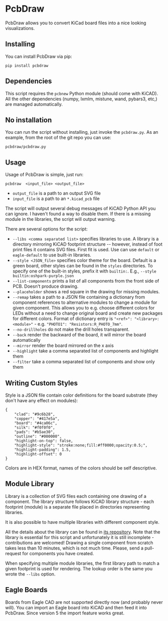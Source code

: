 # PcbDraw

PcbDraw allows you to convert KiCad board files into a nice looking
visualizations.

## Installing

You can install PcbDraw via pip:

```
pip install pcbdraw
```

## Dependencies

This script requires the `pcbnew` Python module (should come with KiCAD). All
the other dependencies (numpy, lxmlm, mistune, wand, pybars3, etc,) are managed automatically.

## No installation

You can run the script without installing, just invoke the `pcbdraw.py`.
As an example, from the root of the git repo you can use:

```
pcbdraw/pcbdraw.py
```

## Usage

Usage of PcbDraw is simple, just run:

```.{bash}
pcbdraw  <input_file> <output_file>
```
- `output_file` is a path to an output SVG file
- `input_file` is a path to an `*.kicad_pcb` file

The script will output several debug messages of KiCAD Python API you can
ignore. I haven't found a way to disable them. If there is a missing module in
the libraries, the script will output warning.

There are several options for the script:

- `--libs <comma separated list>` specifies libraries to use. A library is a
  directory mirroring KiCAD footprint structure -- however, instead of foot
  print files it contains SVG files. First fit is used. Use can use `default` or
  `eagle-default` to use built-in libraries.
- `--style <JSON_file>` specifies color theme for the board. Default is a green
  board, other styles can be found in the `styles` directories. To specify one
  of the built-in styles, prefix it with `builtin:`. E.g., `--style
  builtin:oshpark-purple.json`
- `--list-components` prints a list of all components from the front side of PCB.
  Doesn't produce drawing.
- `--placeholder` shows a red square in the drawing for missing modules.
- `--remap` takes a path to a JSON file containing a dictionary from component
  references to alternative modules to change a module for given component. This
  allows you to e.g. choose different colors for LEDs without a need to change
  original board and create new packages for different colors. Format of
  dictionary entry is `"<ref>": "<library>:<module>"`  - e.g. `"PHOTO1":
  "Resistors:R_PHOTO_7mm"`.
- `--no-drillholes` do not make the drill holes transparent.
- `--back` render the backward of the board, it will mirror the board automatically
- `--mirror` render the board mirrored on the x axis
- `--highlight` take a comma separated list of components and highlight them
- `--filter` take a comma separated list of components and show only them

## Writing Custom Styles

Style is a JSON file contain color definitions for the board substrate (they
don't have any effect on modules):

```.{json}
{
    "clad": "#9c6b28",
    "copper": "#417e5a",
    "board": "#4ca06c",
    "silk": "#f0f0f0",
    "pads": "#b5ae30",
    "outline": "#000000",
    "highlight-on-top": false,
    "highlight-style": "stroke:none;fill:#ff0000;opacity:0.5;",
    "highlight-padding": 1.5,
    "highlight-offset": 0
}
```

Colors are in HEX format, names of the colors should be self descriptive.

## Module Library

Library is a collection of SVG files each containing one drawing of a component.
The library structure follows KiCAD library structure - each footprint (module)
is a separate file placed in directories representing libraries.

It is also possible to have multiple libraries with different component style.

All the details about the library can be found in [its
repository](https://github.com/yaqwsx/PcbDraw-Lib). Note that the library is
essential for this script and unfortunately it is still incomplete -
contributions are welcomed! Drawing a single component from scratch takes less
than 10 minutes, which is not much time. Please, send a pull-request for
components you have created.

When specifying multiple module libraries, the first library path to match a
given footprint is used for rendering. The lookup order is the same you
wrote the `--libs` option.

## Eagle Boards

Boards from Eagle CAD are not supported directly now (and probably never will).
You can import an Eagle board into KiCAD and then feed it into PcbDraw. Since
version 5 the import feature works great.